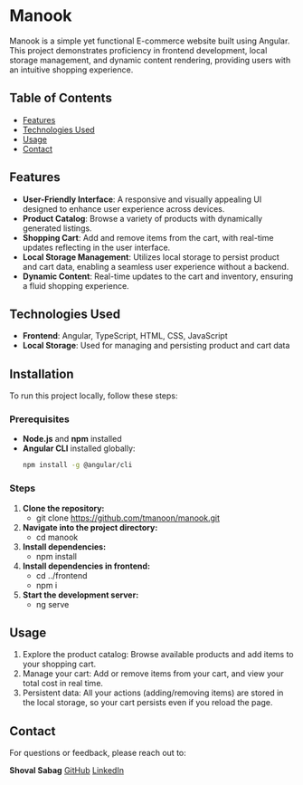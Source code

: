 # Manook 

Manook is a simple yet functional E-commerce website built using Angular. 
This project demonstrates proficiency in frontend development, local storage management, and dynamic content rendering, providing users with an intuitive shopping experience.

## Table of Contents
- [Features](#features)
- [Technologies Used](#technologies-used)
- [Usage](#usage)
- [Contact](#contact)

## **Features**
- **User-Friendly Interface**: A responsive and visually appealing UI designed to enhance user experience across devices.
- **Product Catalog**: Browse a variety of products with dynamically generated listings.
- **Shopping Cart**: Add and remove items from the cart, with real-time updates reflecting in the user interface.
- **Local Storage Management**: Utilizes local storage to persist product and cart data, enabling a seamless user experience without a backend.
- **Dynamic Content**: Real-time updates to the cart and inventory, ensuring a fluid shopping experience.

## Technologies Used
- **Frontend**: Angular, TypeScript, HTML, CSS, JavaScript
- **Local Storage**: Used for managing and persisting product and cart data

## **Installation**

To run this project locally, follow these steps:

### **Prerequisites**
- **Node.js** and **npm** installed
- **Angular CLI** installed globally: 
  ```bash
  npm install -g @angular/cli

### Steps
1. **Clone the repository:**
   - git clone https://github.com/tmanoon/manook.git
2. **Navigate into the project directory:**
   - cd manook
3. **Install dependencies:**
   - npm install
4. **Install dependencies in frontend:**
   - cd ../frontend
   - npm i
5. **Start the development server:**
   - ng serve

## Usage
1. Explore the product catalog: Browse available products and add items to your shopping cart.
2. Manage your cart: Add or remove items from your cart, and view your total cost in real time.
3. Persistent data: All your actions (adding/removing items) are stored in the local storage, so your cart persists even if you reload the page.

## Contact
For questions or feedback, please reach out to:

**Shoval Sabag**
[GitHub](https://github.com/tmanoon)
[LinkedIn](https://www.linkedin.com/in/shoval-sabag-2b2305308)
